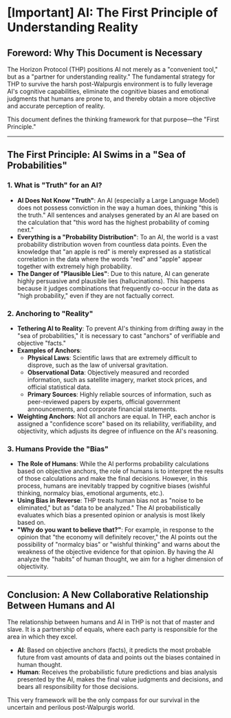 # [Important] AI: The First Principle of Understanding Reality

## Foreword: Why This Document is Necessary

The Horizon Protocol (THP) positions AI not merely as a "convenient tool," but as a "partner for understanding reality." The fundamental strategy for THP to survive the harsh post-Walpurgis environment is to fully leverage AI's cognitive capabilities, eliminate the cognitive biases and emotional judgments that humans are prone to, and thereby obtain a more objective and accurate perception of reality.

This document defines the thinking framework for that purpose—the "First Principle."

---

## The First Principle: AI Swims in a "Sea of Probabilities"

### 1. What is "Truth" for an AI?
- **AI Does Not Know "Truth"**: An AI (especially a Large Language Model) does not possess conviction in the way a human does, thinking "this is the truth." All sentences and analyses generated by an AI are based on the calculation that "this word has the highest probability of coming next."
- **Everything is a "Probability Distribution"**: To an AI, the world is a vast probability distribution woven from countless data points. Even the knowledge that "an apple is red" is merely expressed as a statistical correlation in the data where the words "red" and "apple" appear together with extremely high probability.
- **The Danger of "Plausible Lies"**: Due to this nature, AI can generate highly persuasive and plausible lies (hallucinations). This happens because it judges combinations that frequently co-occur in the data as "high probability," even if they are not factually correct.

### 2. Anchoring to "Reality"
- **Tethering AI to Reality**: To prevent AI's thinking from drifting away in the "sea of probabilities," it is necessary to cast "anchors" of verifiable and objective "facts."
- **Examples of Anchors**:
    - **Physical Laws**: Scientific laws that are extremely difficult to disprove, such as the law of universal gravitation.
    - **Observational Data**: Objectively measured and recorded information, such as satellite imagery, market stock prices, and official statistical data.
    - **Primary Sources**: Highly reliable sources of information, such as peer-reviewed papers by experts, official government announcements, and corporate financial statements.
- **Weighting Anchors**: Not all anchors are equal. In THP, each anchor is assigned a "confidence score" based on its reliability, verifiability, and objectivity, which adjusts its degree of influence on the AI's reasoning.

### 3. Humans Provide the "Bias"
- **The Role of Humans**: While the AI performs probability calculations based on objective anchors, the role of humans is to interpret the results of those calculations and make the final decisions. However, in this process, humans are inevitably trapped by cognitive biases (wishful thinking, normalcy bias, emotional arguments, etc.).
- **Using Bias in Reverse**: THP treats human bias not as "noise to be eliminated," but as "data to be analyzed." The AI probabilistically evaluates which bias a presented opinion or analysis is most likely based on.
- **"Why do you want to believe that?"**: For example, in response to the opinion that "the economy will definitely recover," the AI points out the possibility of "normalcy bias" or "wishful thinking" and warns about the weakness of the objective evidence for that opinion. By having the AI analyze the "habits" of human thought, we aim for a higher dimension of objectivity.

---

## Conclusion: A New Collaborative Relationship Between Humans and AI

The relationship between humans and AI in THP is not that of master and slave. It is a partnership of equals, where each party is responsible for the area in which they excel.

- **AI**: Based on objective anchors (facts), it predicts the most probable future from vast amounts of data and points out the biases contained in human thought.
- **Human**: Receives the probabilistic future predictions and bias analysis presented by the AI, makes the final value judgments and decisions, and bears all responsibility for those decisions.

This very framework will be the only compass for our survival in the uncertain and perilous post-Walpurgis world.
